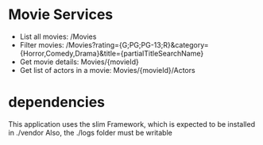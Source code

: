 # Movie Services

* List all movies: /Movies
* Filter movies: /Movies?rating={G;PG;PG-13;R}&category={Horror,Comedy,Drama}&title={partialTitleSearchName}
* Get movie details: Movies/{movieId}
* Get list of actors in a movie: Movies/{movieId}/Actors

# dependencies

This application uses the slim Framework, which is expected to be installed in ./vendor
Also, the ./logs folder must be writable
